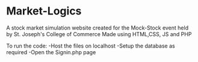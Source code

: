 # Market-Logics
A stock market simulation website created for the Mock-Stock event held by St. Joseph's College of Commerce 
Made using HTML,CSS, JS and PHP

To run the code:
  -Host the files on localhost
  -Setup the database as required
  -Open the Signin.php page

